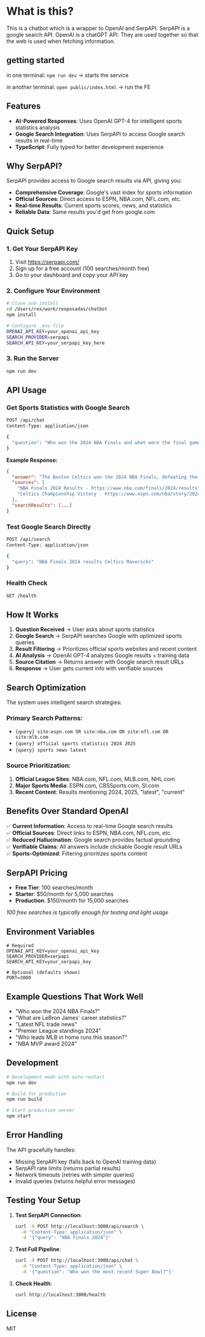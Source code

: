 # What is this?

This is a chatbot which is a wrapper to OpenAI and SerpAPI.  SerpAPI is a google search API.  OpenAI is a chatGPT API. They are used together so that the web is used when fetching information.


## getting started

in one terminal: `npm run dev`  -> starts the service

in another terminal: `open public/index.html`  -> run the FE

## Features

- **AI-Powered Responses**: Uses OpenAI GPT-4 for intelligent sports statistics analysis
- **Google Search Integration**: Uses SerpAPI to access Google search results in real-time
- **TypeScript**: Fully typed for better development experience

## Why SerpAPI?

SerpAPI provides access to Google search results via API, giving you:
- **Comprehensive Coverage**: Google's vast index for sports information
- **Official Sources**: Direct access to ESPN, NBA.com, NFL.com, etc.
- **Real-time Results**: Current sports scores, news, and statistics
- **Reliable Data**: Same results you'd get from google.com

## Quick Setup

### 1. Get Your SerpAPI Key
1. Visit https://serpapi.com/
2. Sign up for a free account (100 searches/month free)
3. Go to your dashboard and copy your API key

### 2. Configure Your Environment
```bash
# Clone and install
cd /Users/rex/work/rexposadas/chatbot
npm install

# Configure .env file
OPENAI_API_KEY=your_openai_api_key
SEARCH_PROVIDER=serpapi
SEARCH_API_KEY=your_serpapi_key_here
```

### 3. Run the Server
```bash
npm run dev
```

## API Usage

### Get Sports Statistics with Google Search
```bash
POST /api/chat
Content-Type: application/json

{
  "question": "Who won the 2024 NBA Finals and what were the final game scores?"
}
```

**Example Response:**
```json
{
  "answer": "The Boston Celtics won the 2024 NBA Finals, defeating the Dallas Mavericks 4 games to 1. The final game scores were: Game 1: Celtics 107-89, Game 2: Mavericks 98-105...",
  "sources": [
    "NBA Finals 2024 Results - https://www.nba.com/finals/2024/results",
    "Celtics Championship Victory - https://www.espn.com/nba/story/2024/finals/results"
  ],
  "searchResults": [...]
}
```

### Test Google Search Directly
```bash
POST /api/search
Content-Type: application/json

{
  "query": "NBA Finals 2024 results Celtics Mavericks"
}
```

### Health Check
```bash
GET /health
```

## How It Works

1. **Question Received** → User asks about sports statistics
2. **Google Search** → SerpAPI searches Google with optimized sports queries
3. **Result Filtering** → Prioritizes official sports websites and recent content
4. **AI Analysis** → OpenAI GPT-4 analyzes Google results + training data
5. **Source Citation** → Returns answer with Google search result URLs
6. **Response** → User gets current info with verifiable sources

## Search Optimization

The system uses intelligent search strategies:

### Primary Search Patterns:
- `{query} site:espn.com OR site:nba.com OR site:nfl.com OR site:mlb.com`
- `{query} official sports statistics 2024 2025`
- `{query} sports news latest`

### Source Prioritization:
1. **Official League Sites**: NBA.com, NFL.com, MLB.com, NHL.com
2. **Major Sports Media**: ESPN.com, CBSSports.com, SI.com
3. **Recent Content**: Results mentioning 2024, 2025, "latest", "current"

## Benefits Over Standard OpenAI

✅ **Current Information**: Access to real-time Google search results  
✅ **Official Sources**: Direct links to ESPN, NBA.com, NFL.com, etc.  
✅ **Reduced Hallucination**: Google search provides factual grounding  
✅ **Verifiable Claims**: All answers include clickable Google result URLs  
✅ **Sports-Optimized**: Filtering prioritizes sports content  

## SerpAPI Pricing

- **Free Tier**: 100 searches/month
- **Starter**: $50/month for 5,000 searches
- **Production**: $150/month for 15,000 searches

*100 free searches is typically enough for testing and light usage*

## Environment Variables

```env
# Required
OPENAI_API_KEY=your_openai_api_key
SEARCH_PROVIDER=serpapi
SEARCH_API_KEY=your_serpapi_key

# Optional (defaults shown)
PORT=3000
```

## Example Questions That Work Well

- "Who won the 2024 NBA Finals?"
- "What are LeBron James' career statistics?"
- "Latest NFL trade news"
- "Premier League standings 2024"
- "Who leads MLB in home runs this season?"
- "NBA MVP award 2024"

## Development

```bash
# Development mode with auto-restart
npm run dev

# Build for production
npm run build

# Start production server
npm start
```

## Error Handling

The API gracefully handles:
- Missing SerpAPI key (falls back to OpenAI training data)
- SerpAPI rate limits (returns partial results)
- Network timeouts (retries with simpler queries)
- Invalid queries (returns helpful error messages)

## Testing Your Setup

1. **Test SerpAPI Connection**:
   ```bash
   curl -X POST http://localhost:3000/api/search \
     -H "Content-Type: application/json" \
     -d '{"query": "NBA Finals 2024"}'
   ```

2. **Test Full Pipeline**:
   ```bash
   curl -X POST http://localhost:3000/api/chat \
     -H "Content-Type: application/json" \
     -d '{"question": "Who won the most recent Super Bowl?"}'
   ```

3. **Check Health**:
   ```bash
   curl http://localhost:3000/health
   ```

## License

MIT

